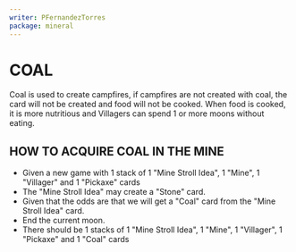 ```yaml
---
writer: PFernandezTorres
package: mineral
---
```


# COAL

Coal is used to create campfires, if campfires are not created with coal, the card will not be created and food will not be cooked.
When food is cooked, it is more nutritious and Villagers can spend 1 or more moons without eating.


## HOW TO ACQUIRE COAL IN THE MINE

 * Given a new game with 1 stack of 1 "Mine Stroll Idea", 1 "Mine", 1 "Villager" and 1 "Pickaxe" cards
 * The "Mine Stroll Idea" may create a "Stone" card.
 * Given that the odds are that we will get a "Coal" card from the "Mine Stroll Idea" card.
 * End the current moon.
 * There should be 1 stacks of 1 "Mine Stroll Idea", 1 "Mine", 1 "Villager", 1 "Pickaxe" and 1 "Coal" cards
